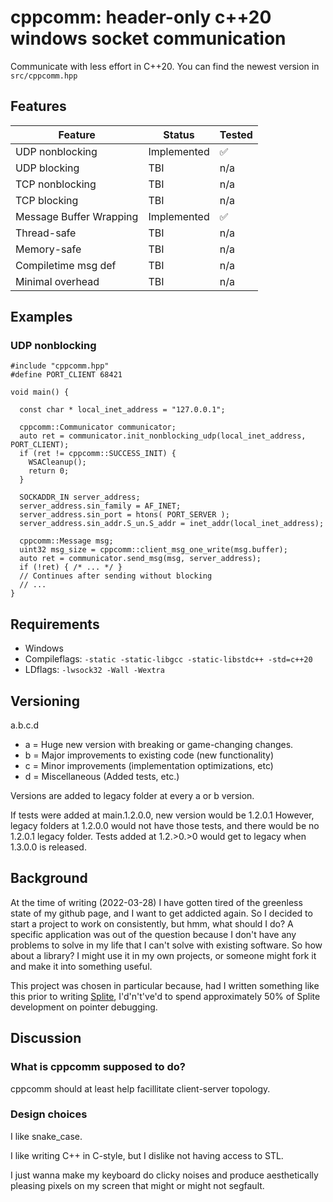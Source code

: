 cppcomm: header-only c++20 windows socket communication
=========================================

Communicate with less effort in C++20. You can find the newest version in `src/cppcomm.hpp`

Features
-----------

| Feature | Status | Tested |
|---------|--------|--------|
| UDP nonblocking | Implemented | ✅ |
| UDP blocking | TBI | n/a |
| TCP nonblocking | TBI | n/a |
| TCP blocking | TBI | n/a |
| Message Buffer Wrapping | Implemented | ✅ |
| Thread-safe | TBI | n/a |
| Memory-safe | TBI | n/a |
| Compiletime msg def | TBI | n/a |
| Minimal overhead | TBI | n/a |

Examples
--------

### UDP nonblocking

```
#include "cppcomm.hpp"
#define PORT_CLIENT 68421

void main() {

  const char * local_inet_address = "127.0.0.1";

  cppcomm::Communicator communicator;
  auto ret = communicator.init_nonblocking_udp(local_inet_address, PORT_CLIENT);
  if (ret != cppcomm::SUCCESS_INIT) {
    WSACleanup();
    return 0;
  }

  SOCKADDR_IN server_address;
  server_address.sin_family = AF_INET;
  server_address.sin_port = htons( PORT_SERVER );
  server_address.sin_addr.S_un.S_addr = inet_addr(local_inet_address);

  cppcomm::Message msg;
  uint32 msg_size = cppcomm::client_msg_one_write(msg.buffer);
  auto ret = communicator.send_msg(msg, server_address);
  if (!ret) { /* ... */ }
  // Continues after sending without blocking
  // ...
}
```

Requirements
------------

- Windows
- Compileflags: `-static -static-libgcc -static-libstdc++ -std=c++20`
- LDflags: `-lwsock32 -Wall -Wextra`

Versioning
-----------

a.b.c.d

- a = Huge new version with breaking or game-changing changes.
- b = Major improvements to existing code (new functionality)
- c = Minor improvements (implementation optimizations, etc)
- d = Miscellaneous (Added tests, etc.)

Versions are added to legacy folder at every a or b version.

If tests were added at main.1.2.0.0, new version would be 1.2.0.1
However, legacy folders at 1.2.0.0 would not have those tests, and there would be no 1.2.0.1 legacy folder.
Tests added at 1.2.>0.>0 would get to legacy when 1.3.0.0 is released.

Background
------------

At the time of writing (2022-03-28) I have gotten tired of the greenless state of my github page, and I want to get addicted again.
So I decided to start a project to work on consistently, but hmm, what should I do?
A specific application was out of the question because I don't have any problems to solve in my life that I can't solve with existing software.
So how about a library? I might use it in my own projects, or someone might fork it and make it into something useful.

This project was chosen in particular because, had I written something like this prior to writing [Splite](https://github.com/mrryyi/Splite), I'd'n't've'd to spend approximately 50% of Splite development on pointer debugging.

Discussion
----------

### What is cppcomm supposed to do?

cppcomm should at least help facillitate client-server topology.

### Design choices

I like snake_case.

I like writing C++ in C-style, but I dislike not having access to STL.

I just wanna make my keyboard do clicky noises and produce aesthetically pleasing pixels on my screen that might or might not segfault.
